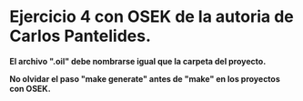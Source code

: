 # Ejercicio 4 con OSEK de la autoria de Carlos Pantelides. 

**El archivo ".oil" debe nombrarse igual que la carpeta del proyecto.**

**No olvidar el paso "make generate" antes de "make" en los proyectos con OSEK.**

